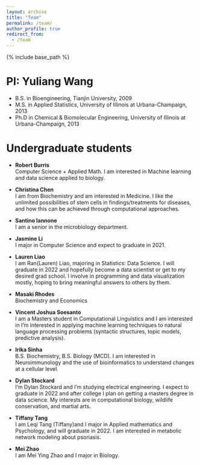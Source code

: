 ```yaml
---
layout: archive
title: "Team"
permalink: /team/
author_profile: true
redirect_from:
  - /team
---
```


{% include base_path %}

PI: Yuliang Wang 
======
* B.S. in Bioengineering, Tianjin University, 2009
* M.S. in Applied Statistics, University of Illinois at Urbana-Champaign, 2013
* Ph.D in Chemical & Biomolecular Engineering, University of Illinois at Urbana-Champaign, 2013

Undergraduate students
======
* **Robert Burris**  
Computer Science + Applied Math. I am interested in Machine learning and data science applied to biology.   
* **Christina Chen**  
I am from Biochemistry and am interested in Medicine. I like the unlimited possibilities of stem cells in findings/treatments for diseases, and how this can be achieved through computational approaches.  
* **Santino Iannone**  
I am a senior in the microbiology department.
* **Jasmine Li**  
I major in Computer Science and expect to graduate in 2021. 
* **Lauren Liao**  
I am Ran(Lauren) Liao, majoring in Statistics: Data Science. I will graduate in 2022 and hopefully become a data scientist or get to my desired grad school. I involve in programming and data visualization mostly, hoping to bring meaningful answers to others by them. 
* **Masaki Rhodes**  
Biochemistry and Economics  
* **Vincent Joshua Soesanto**  
I am a Masters student in Computational Linguistics and I am interested in I’m interested in applying machine learning techniques to natural language processing problems (syntactic structures, topic models, predictive analysis).  
* **Irika Sinha**  
B.S. Biochemistry, B.S. Biology (MCD). I am interested in Neuroimmunology and the use of bioinformatics to understand changes at a cellular level.    
* **Dylan Stockard**   
I’m Dylan Stockard and I’m studying electrical engineering. I expect to graduate in 2022 and after college I plan on getting a masters degree in data science. My interests are in computational biology, wildlife conservation, and martial arts.
* **Tiffany Tang**  
I am Leqi Tang (Tiffany)and I major in Applied mathematics and Psychology, and will graduate in 2022. I am interested in metabolic network modeling about psoriasis.  

* **Mei Zhao**  
I am Mei Ying Zhao and I major in Biology.  
  

